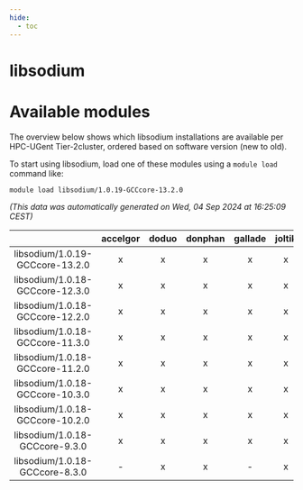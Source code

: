 ```yaml
---
hide:
  - toc
---
```


libsodium
=========

# Available modules


The overview below shows which libsodium installations are available per HPC-UGent Tier-2cluster, ordered based on software version (new to old).

To start using libsodium, load one of these modules using a `module load` command like:

```shell
module load libsodium/1.0.19-GCCcore-13.2.0
```

*(This data was automatically generated on Wed, 04 Sep 2024 at 16:25:09 CEST)*  

| |accelgor|doduo|donphan|gallade|joltik|shinx|skitty|
| :---: | :---: | :---: | :---: | :---: | :---: | :---: | :---: |
|libsodium/1.0.19-GCCcore-13.2.0|x|x|x|x|x|x|x|
|libsodium/1.0.18-GCCcore-12.3.0|x|x|x|x|x|x|x|
|libsodium/1.0.18-GCCcore-12.2.0|x|x|x|x|x|-|x|
|libsodium/1.0.18-GCCcore-11.3.0|x|x|x|x|x|x|x|
|libsodium/1.0.18-GCCcore-11.2.0|x|x|x|x|x|-|x|
|libsodium/1.0.18-GCCcore-10.3.0|x|x|x|x|x|-|x|
|libsodium/1.0.18-GCCcore-10.2.0|x|x|x|x|x|-|x|
|libsodium/1.0.18-GCCcore-9.3.0|x|x|x|x|x|-|x|
|libsodium/1.0.18-GCCcore-8.3.0|-|x|x|-|x|-|x|
